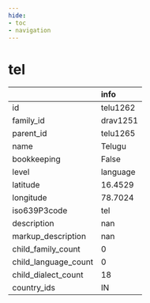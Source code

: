 ```yaml
---
hide:
- toc
- navigation
---
```

# tel
|                      | info     |
|:---------------------|:---------|
| id                   | telu1262 |
| family_id            | drav1251 |
| parent_id            | telu1265 |
| name                 | Telugu   |
| bookkeeping          | False    |
| level                | language |
| latitude             | 16.4529  |
| longitude            | 78.7024  |
| iso639P3code         | tel      |
| description          | nan      |
| markup_description   | nan      |
| child_family_count   | 0        |
| child_language_count | 0        |
| child_dialect_count  | 18       |
| country_ids          | IN       |